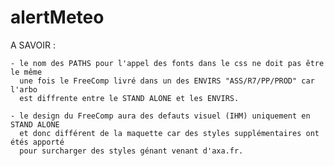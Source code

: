 # alertMeteo

A SAVOIR :

    - le nom des PATHS pour l'appel des fonts dans le css ne doit pas être le même
      une fois le FreeComp livré dans un des ENVIRS "ASS/R7/PP/PROD" car l'arbo
      est diffrente entre le STAND ALONE et les ENVIRS.

    - le design du FreeComp aura des defauts visuel (IHM) uniquement en STAND ALONE
      et donc différent de la maquette car des styles supplémentaires ont étés apporté
      pour surcharger des styles génant venant d'axa.fr.